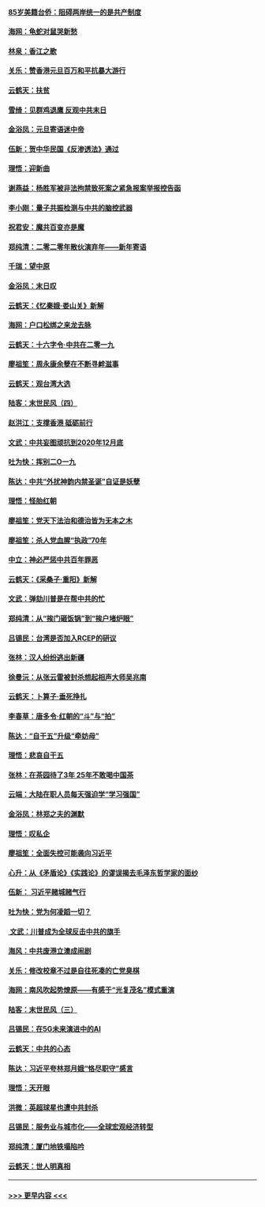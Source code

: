 #### [85岁美籍台侨：阻碍两岸统一的是共产制度](../pages/nsc993/n11765043.md?t=01040901) 
#### [海网：龟蛇对鼠哭新愁](../pages/nsc993/n11764895.md?t=01040901) 
#### [林泉：香江之歌](../pages/nsc993/n11764415.md?t=01040901) 
#### [关乐：赞香港元旦百万和平抗暴大游行](../pages/nsc993/n11764382.md?t=01040901) 
#### [云鹤天：扶贫](../pages/nsc993/n11764245.md?t=01040901) 
#### [雪绮：见群鸡退鹰  反观中共末日](../pages/nsc993/n11762112.md?t=01040901) 
#### [金浴凤：元旦寄语迷中帝](../pages/nsc993/n11761788.md?t=01040901) 
#### [伍新：贺中华民国《反渗透法》通过](../pages/nsc993/n11761994.md?t=01040901) 
#### [理悟：迎新曲](../pages/nsc993/n11761152.md?t=01040901) 
#### [谢燕益：杨胜军被非法拘禁致死案之紧急报案举报控告函](../pages/nsc993/n11756134.md?t=01040901) 
#### [李小刚：量子共振检测与中共的脑控武器](../pages/nsc993/n11754518.md?t=01040901) 
#### [祝君安：魔共百变亦是魔](../pages/nsc993/n11754469.md?t=01040901) 
#### [郑纯清：二零二零年散伙演弃年——新年寄语](../pages/nsc993/n11754195.md?t=01040901) 
#### [千瑞：望中原](../pages/nsc993/n11754159.md?t=01040901) 
#### [金浴凤：末日叹](../pages/nsc993/n11752359.md?t=01040901) 
#### [云鹤天：《忆秦娥‧娄山关》新解](../pages/nsc993/n11752348.md?t=01040901) 
#### [海网：户口松绑之来龙去脉](../pages/nsc993/n11752328.md?t=01040901) 
#### [云鹤天：十六字令‧中共在二零一九](../pages/nsc993/n11752305.md?t=01040901) 
#### [廖祖笙：周永康余孽在不断寻衅滋事](../pages/nsc993/n11751013.md?t=01040901) 
#### [云鹤天：观台湾大选](../pages/nsc993/n11751007.md?t=01040901) 
#### [陆客：末世民风（四）](../pages/nsc993/n11749203.md?t=01040901) 
#### [赵洪江：支撑香港 砥砺前行](../pages/nsc993/n11748482.md?t=01040901) 
#### [文武：中共妄图顽抗到2020年12月底](../pages/nsc993/n11748446.md?t=01040901) 
#### [吐为快：挥别二O一九](../pages/nsc993/n11748411.md?t=01040901) 
#### [陈达：中共“外扰神韵内禁圣诞”自证是妖孽](../pages/nsc993/n11748226.md?t=01040901) 
#### [理悟：怪胎红朝](../pages/nsc993/n11748206.md?t=01040901) 
#### [廖祖笙：党天下法治和德治皆为无本之木](../pages/nsc993/n11748135.md?t=01040901) 
#### [廖祖笙：杀人党血腥“执政”70年](../pages/nsc993/n11745144.md?t=01040901) 
#### [中立：神必严惩中共百年罪恶](../pages/nsc993/n11744970.md?t=01040901) 
#### [云鹤天：《采桑子‧重阳》新解](../pages/nsc993/n11744948.md?t=01040901) 
#### [文武：弹劾川普是在帮中共的忙](../pages/nsc993/n11744758.md?t=01040901) 
#### [郑纯清：从“挨门砸饭锅”到“挨户堵炉眼”](../pages/nsc993/n11744745.md?t=01040901) 
#### [吕锡民：台湾是否加入RCEP的研议](../pages/nsc993/n11744701.md?t=01040901) 
#### [张林：汉人纷纷逃出新疆](../pages/nsc993/n11743530.md?t=01040901) 
#### [徐曼沅：从张云雷被封杀想起相声大师吴兆南](../pages/nsc993/n11741816.md?t=01040901) 
#### [云鹤天：卜算子‧垂死挣扎](../pages/nsc993/n11739956.md?t=01040901) 
#### [李春草：唐多令‧红朝的“斗”与“拍”](../pages/nsc993/n11739830.md?t=01040901) 
#### [陈达：“自干五”升级“牵妨母”](../pages/nsc993/n11739724.md?t=01040901) 
#### [理悟：悲哀自干五](../pages/nsc993/n11739547.md?t=01040901) 
#### [张林：在茶园待了3年 25年不敢喝中国茶](../pages/nsc993/n11739240.md?t=01040901) 
#### [云端：大陆在职人员每天强迫学“学习强国”](../pages/nsc993/n11738735.md?t=01040901) 
#### [金浴凤：林郑之夫的渊默](../pages/nsc993/n11737735.md?t=01040901) 
#### [理悟：叹私企](../pages/nsc993/n11737715.md?t=01040901) 
#### [廖祖笙：全面失控可能袭向习近平](../pages/nsc993/n11737704.md?t=01040901) 
#### [心升：从《矛盾论》《实践论》的谬误揭去毛泽东哲学家的面纱](../pages/nsc993/n11736962.md?t=01040901) 
#### [伍新： 习近平赌城赌气行](../pages/nsc993/n11736929.md?t=01040901) 
#### [吐为快：党为何凌蹈一切？](../pages/nsc993/n11736915.md?t=01040901) 
#### [ 文武：川普成为全球反击中共的旗手](../pages/nsc993/n11736882.md?t=01040901) 
#### [海风：中共废港立澳成闹剧](../pages/nsc993/n11735857.md?t=01040901) 
#### [关乐：修改校章不过是自往死凑的亡党臭棋](../pages/nsc993/n11735097.md?t=01040901) 
#### [海网：南风吹起势燎原——有感于“光复茂名”模式重演](../pages/nsc993/n11732308.md?t=01040901) 
#### [陆客：末世民风（三）](../pages/nsc993/n11732211.md?t=01040901) 
#### [吕锡民：在5G未来演进中的AI](../pages/nsc993/n11730010.md?t=01040901) 
#### [云鹤天：中共的心态](../pages/nsc993/n11729906.md?t=01040901) 
#### [陈达：习近平夸林郑月娥“恪尽职守”感言](../pages/nsc993/n11729881.md?t=01040901) 
#### [理悟：天开眼](../pages/nsc993/n11729699.md?t=01040901) 
#### [洪微：英超球星也遭中共封杀](../pages/nsc993/n11727243.md?t=01040901) 
#### [吕锡民：服务业与城市化——全球宏观经济转型](../pages/nsc993/n11725845.md?t=01040901) 
#### [郑纯清：厦门地铁塌陷吟](../pages/nsc993/n11725813.md?t=01040901) 
#### [云鹤天：世人明真相](../pages/nsc993/n11725621.md?t=01040901) 

----
#### [ >>> 更早内容 <<< ](../indexes/nsc993-earlier.md)
